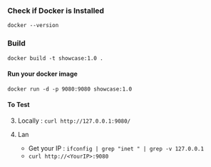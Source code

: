 
### Check if Docker is Installed
    docker --version

### Build 

```docker build -t showcase:1.0 .```

#### Run your docker image  
```docker run -d -p 9080:9080 showcase:1.0```

#### To Test 

3. Locally : ```curl http://127.0.0.1:9080/```

4. Lan
    - Get your IP : ```ifconfig | grep "inet " | grep -v 127.0.0.1```
    - ```curl http://<YourIP>:9080```
